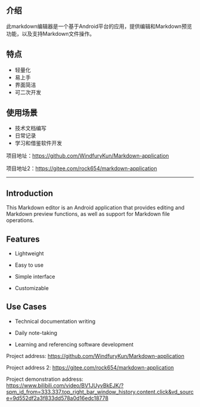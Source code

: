 ## 介绍

此markdown编辑器是一个基于Android平台的应用，提供编辑和Markdown预览功能，以及支持Markdown文件操作。

## 特点

- 轻量化
- 易上手
- 界面简洁
- 可二次开发
  
## 使用场景

- 技术文档编写
- 日常记录
- 学习和借鉴软件开发

项目地址：https://github.com/WindfuryKun/Markdown-application

项目地址2：https://gitee.com/rock654/markdown-application

---

## Introduction

This Markdown editor is an Android application that provides editing and Markdown preview functions, as well as support for Markdown file operations.

## Features

- Lightweight
- Easy to use

- Simple interface

- Customizable

## Use Cases

- Technical documentation writing

- Daily note-taking

- Learning and referencing software development

Project address: https://github.com/WindfuryKun/Markdown-application

Project address 2: https://gitee.com/rock654/markdown-application

Project demonstration address: https://www.bilibili.com/video/BV1JUyvBkEJK/?spm_id_from=333.337.top_right_bar_window_history.content.click&vd_source=9d552df2a3f833dd578a0d16edc18778